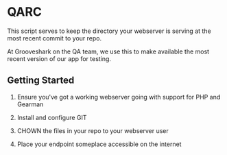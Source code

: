 # QARC

This script serves to keep the directory your webserver is serving
at the most recent commit to your repo.

At Grooveshark on the QA team, we use this to make available the
most recent version of our app for testing.

## Getting Started

1. Ensure you've got a working webserver going with support for PHP and Gearman

2. Install and configure GIT

3. CHOWN the files in your repo to your webserver user

4. Place your endpoint someplace accessible on the internet

